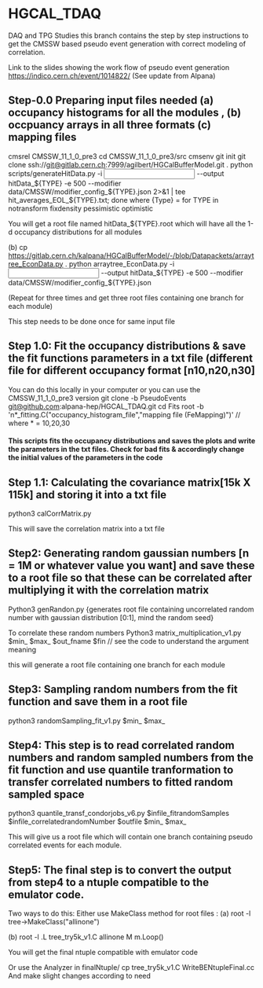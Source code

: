 # HGCAL_TDAQ
DAQ and TPG Studies
this branch contains the step by step instructions to get the CMSSW based pseudo event generation with correct modeling of correlation.

Link to the slides showing the work flow of pseudo event generation
https://indico.cern.ch/event/1014822/ (See update from Alpana)

## Step-0.0  Preparing input files needed (a) occupancy histograms for all the modules , (b) occpuancy arrays in all three formats (c) mapping files

cmsrel CMSSW_11_1_0_pre3
cd CMSSW_11_1_0_pre3/src
cmsenv
git init
git clone ssh://git@gitlab.cern.ch:7999/agilbert/HGCalBufferModel.git .
python scripts/generateHitData.py  -i <input root ntuple> --output hitData_${TYPE} -e 500 --modifier data/CMSSW/modifier_config_${TYPE}.json 2>&1 | tee hit_averages_EOL_${TYPE}.txt; done
where {Type} = for TYPE in notransform fixdensity pessimistic optimistic

You will get a root file named hitData_${TYPE}.root which will have all the 1-d occupancy distributions for all modules

(b) cp https://gitlab.cern.ch/kalpana/HGCalBufferModel/-/blob/Datapackets/arraytree_EconData.py .
 python  arraytree_EconData.py  -i <input root ntuple> --output hitData_${TYPE} -e 500 --modifier data/CMSSW/modifier_config_${TYPE}.json

(Repeat for three times and get three root files containing one branch for each module)

This step needs to be done once for same input file

## Step 1.0: Fit the occupancy distributions & save the fit functions parameters in a txt file (different file for different occupancy format [n10,n20,n30]

You can do this locally in your computer or you can use the CMSSW_11_1_0_pre3 version
git clone -b PseudoEvents git@github.com:alpana-hep/HGCAL_TDAQ.git
cd Fits
root -b 'n*_fitting.C("occupancy_histogram_file","mapping file (FeMapping)")'  // where * = 10,20,30

#### This scripts fits the occupancy distributions and saves the plots and write the parameters in the txt files. Check for bad fits & accordingly change the initial values of the parameters in the code

## Step 1.1: Calculating the covariance matrix[15k X 115k] and storing it into a txt file

python3 calCorrMatrix.py

This will save the correlation matrix into a txt file

## Step2: Generating random gaussian numbers [n = 1M or whatever value you want] and save these to a root file so that these can be correlated after multiplying it with the correlation matrix

Python3 genRandon.py
{generates root file containing uncorrelated random number with gaussian distribution [0:1], mind the random seed}

To correlate these random numbers
Python3 matrix_multiplication_v1.py $min_ $max_ $out_fname $fin // see the code to understand the argument meaning

this will generate a root file containing one branch for each module

## Step3: Sampling random numbers from the fit function and save them in a root file
python3 randomSampling_fit_v1.py $min_ $max_


## Step4: This step is to read correlated random numbers and random sampled numbers from the fit function and use quantile tranformation to transfer correlated numbers to fitted random sampled space
python3 quantile_transf_condorjobs_v6.py $infile_fitrandomSamples $infile_correlatedrandomNumber $outfile $min_ $max_

This will give us a root file which will contain one branch containing pseudo correlated events for each module.


## Step5: The final step is to convert the output from step4 to a ntuple compatible to the emulator code.

Two ways to do this:
Either use MakeClass method for root files : 
(a) root -l <outfrom step4>
tree->MakeClass("allinone")

(b) root -l
    .L tree_try5k_v1.C
    allinone M
    m.Loop()

You will get the final ntuple compatible with emulator code

Or use the Analyzer in finalNtuple/
cp tree_try5k_v1.C WriteBENtupleFinal.cc
And make slight changes according to need





